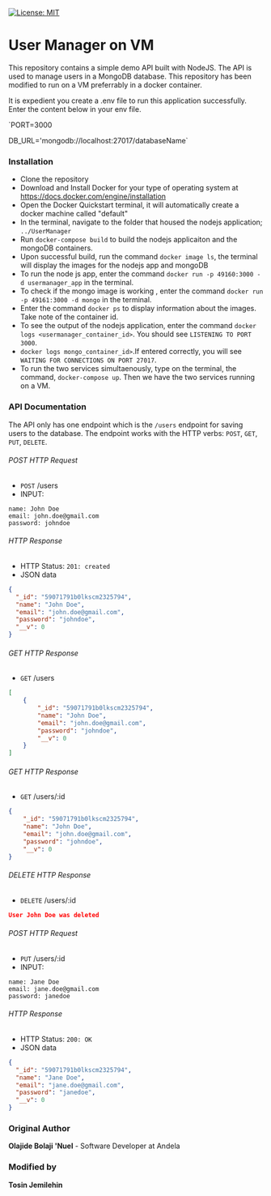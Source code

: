 [![License: MIT](https://img.shields.io/badge/License-MIT-yellow.svg)](https://opensource.org/licenses/MIT)

# User Manager on VM

This repository contains a simple demo API built with NodeJS.
The API is used to manage users in a MongoDB database. This repository has been modified to run on a VM preferrably in a docker container.

It is expedient you create a .env file to run this application successfully. Enter the content below in your env file.


`PORT=3000

 DB_URL='mongodb://localhost:27017/databaseName`

### Installation
* Clone the repository
* Download and Install Docker for your type of operating system at https://docs.docker.com/engine/installation
* Open the Docker Quickstart terminal, it will automatically create a docker machine called "default"
* In the terminal, navigate to the folder that housed the nodejs application; `../UserManager`
* Run `docker-compose build` to build the nodejs applicaiton and the mongoDB containers.
* Upon successful build, run the command `docker image ls`, the terminal will display the images for the nodejs app and mongoDB
* To run the node js app, enter the command `docker run -p 49160:3000 -d usermanager_app` in the terminal.
* To check if the mongo image is working , enter the command `docker run -p 49161:3000 -d mongo` in the terminal.
* Enter the command `docker ps` to display information about the images. Take note of the container id.
* To see the output of the nodejs application, enter the command `docker logs <usermanager_container_id>`. You should see `LISTENING TO PORT 3000`.
* `docker logs mongo_container_id>`.If entered correctly, you will see `WAITING FOR CONNECTIONS ON PORT 27017`.
* To run the two services simultaenously, type on the terminal, the command, `docker-compose up`. Then we have the two services running on a VM.


### API Documentation
The API only has one endpoint which is the `/users` endpoint for saving users to the database. The endpoint works with the HTTP verbs: `POST`, `GET`, `PUT`, `DELETE`.

###### POST HTTP Request
-   `POST` /users
-   INPUT:
```x-form-url-encoded
name: John Doe
email: john.doe@gmail.com
password: johndoe
```

###### HTTP Response

-   HTTP Status: `201: created`
-   JSON data
```json
{
  "_id": "59071791b0lkscm2325794",
  "name": "John Doe",
  "email": "john.doe@gmail.com",
  "password": "johndoe",
  "__v": 0
}
```

###### GET HTTP Response
-   `GET` /users

```json
[
    {
        "_id": "59071791b0lkscm2325794",
        "name": "John Doe",
        "email": "john.doe@gmail.com",
        "password": "johndoe",
        "__v": 0
    }
]
```

###### GET HTTP Response
-   `GET` /users/:id

```json
{
    "_id": "59071791b0lkscm2325794",
    "name": "John Doe",
    "email": "john.doe@gmail.com",
    "password": "johndoe",
    "__v": 0
}
```

###### DELETE HTTP Response
-   `DELETE` /users/:id

```json
User John Doe was deleted
```

###### POST HTTP Request
-   `PUT` /users/:id
-   INPUT:
```x-form-url-encoded
name: Jane Doe
email: jane.doe@gmail.com
password: janedoe
```

###### HTTP Response

-   HTTP Status: `200: OK`
-   JSON data
```json
{
  "_id": "59071791b0lkscm2325794",
  "name": "Jane Doe",
  "email": "jane.doe@gmail.com",
  "password": "janedoe",
  "__v": 0
}
```



### Original Author
**Olajide Bolaji 'Nuel** - Software Developer at Andela

### Modified by
**Tosin Jemilehin**

